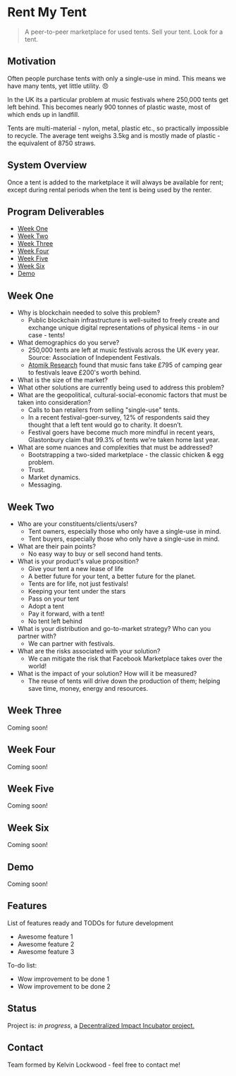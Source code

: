 # Rent My Tent
> A peer-to-peer marketplace for used tents. Sell your tent. Look for a tent.

## Motivation
Often people purchase tents with only a single-use in mind. This means we have many tents, yet little utility. :angry:

In the UK its a particular problem at music festivals where 250,000 tents get left behind. This becomes nearly 900 tonnes of plastic waste, most of which ends up in landfill.

Tents are multi-material - nylon, metal, plastic etc., so practically impossible to recycle. The average tent weighs 3.5kg and is mostly made of plastic - the equivalent of 8750 straws.

## System Overview
Once a tent is added to the marketplace it will always be available for rent; except during rental periods when the tent is being used by the renter.

## Program Deliverables
* [Week One](#week-one)
* [Week Two](#week-two)
* [Week Three](#week-three)
* [Week Four](#week-four)
* [Week Five](#week-five)
* [Week Six](#week-six)
* [Demo](#demo)

## Week One
* Why is blockchain needed to solve this problem?
  - Public blockchain infrastructure is well-suited to freely create and exchange unique digital representations of physical items - in our case - tents!
* What demographics do you serve?
  - 250,000 tents are left at music festivals across the UK every year. Source: Association of Independent Festivals.
  - [Atomik Research](https://www.atomikresearch.co.uk/survey-finds-2000000-worth-of-tents-and-sleeping-bags-abandoned-each-year/) found that music fans take £795 of camping gear to festivals leave £200's worth behind.
* What is the size of the market?
* What other solutions are currently being used to address this problem?
* What are the geopolitical, cultural-social-economic factors that must be taken into consideration?
  - Calls to ban retailers from selling "single-use" tents.
  - In a recent festival-goer-survey, 12% of respondents said they thought that a left tent would go to charity. It doesn’t.
  - Festival goers have become much more mindful in recent years, Glastonbury claim that 99.3% of tents we're taken home last year.
* What are some nuances and complexities that must be addressed?
  - Bootstrapping a two-sided marketplace - the classic chicken & egg problem.
  - Trust.
  - Market dynamics.
  - Messaging.

## Week Two
* Who are your constituents/clients/users?
  - Tent owners, especially those who only have a single-use in mind.
  - Tent buyers, especially those who only have a single-use in mind.
* What are their pain points?
  - No easy way to buy or sell second hand tents.
* What is your product's value proposition?
  - Give your tent a new lease of life
  - A better future for your tent, a better future for the planet.
  - Tents are for life, not just festivals!
  - Keeping your tent under the stars
  - Pass on your tent
  - Adopt a tent
  - Pay it forward, with a tent!
  - No tent left behind
* What is your distribution and go-to-market strategy? Who can you partner with?
  - We can partner with festivals.
* What are the risks associated with your solution?
  - We can mitigate the risk that Facebook Marketplace takes over the world!
* What is the impact of your solution? How will it be measured?
  - The reuse of tents will drive down the production of them; helping save time, money, energy and resources.

## Week Three
Coming soon!

## Week Four
Coming soon!

## Week Five
Coming soon!

## Week Six
Coming soon!

## Demo
Coming soon!

## Features
List of features ready and TODOs for future development
* Awesome feature 1
* Awesome feature 2
* Awesome feature 3

To-do list:
* Wow improvement to be done 1
* Wow improvement to be done 2

## Status
Project is: _in progress_, a [Decentralized Impact Incubator project.](https://blockchainforsocialimpact.com/incubator/)

## Contact
Team formed by Kelvin Lockwood - feel free to contact me!
